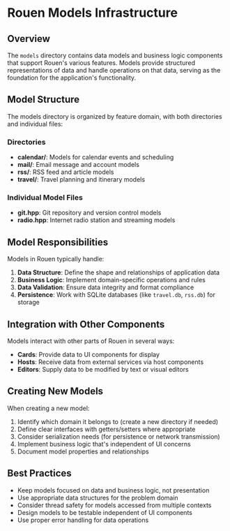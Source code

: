 # Rouen Models Infrastructure

## Overview

The `models` directory contains data models and business logic components that support Rouen's various features. Models provide structured representations of data and handle operations on that data, serving as the foundation for the application's functionality.

## Model Structure

The models directory is organized by feature domain, with both directories and individual files:

### Directories
- **calendar/**: Models for calendar events and scheduling
- **mail/**: Email message and account models
- **rss/**: RSS feed and article models
- **travel/**: Travel planning and itinerary models

### Individual Model Files
- **git.hpp**: Git repository and version control models
- **radio.hpp**: Internet radio station and streaming models

## Model Responsibilities

Models in Rouen typically handle:

1. **Data Structure**: Define the shape and relationships of application data
2. **Business Logic**: Implement domain-specific operations and rules
3. **Data Validation**: Ensure data integrity and format compliance
4. **Persistence**: Work with SQLite databases (like `travel.db`, `rss.db`) for storage

## Integration with Other Components

Models interact with other parts of Rouen in several ways:

- **Cards**: Provide data to UI components for display
- **Hosts**: Receive data from external services via host components
- **Editors**: Supply data to be modified by text or visual editors

## Creating New Models

When creating a new model:

1. Identify which domain it belongs to (create a new directory if needed)
2. Define clear interfaces with getters/setters where appropriate
3. Consider serialization needs (for persistence or network transmission)
4. Implement business logic that's independent of UI concerns
5. Document model properties and relationships

## Best Practices

- Keep models focused on data and business logic, not presentation
- Use appropriate data structures for the problem domain
- Consider thread safety for models accessed from multiple contexts
- Design models to be testable independent of UI components
- Use proper error handling for data operations